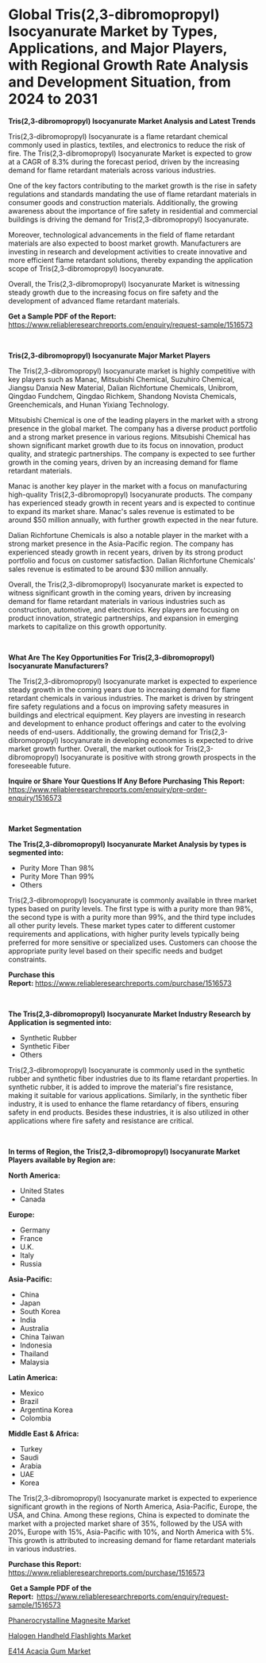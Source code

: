 <p><h1>Global Tris(2,3-dibromopropyl) Isocyanurate Market by Types, Applications, and Major Players, with Regional Growth Rate Analysis and Development Situation, from 2024 to 2031</h1></p><p><strong>Tris(2,3-dibromopropyl) Isocyanurate Market Analysis and Latest Trends</strong></p>
<p><p>Tris(2,3-dibromopropyl) Isocyanurate is a flame retardant chemical commonly used in plastics, textiles, and electronics to reduce the risk of fire. The Tris(2,3-dibromopropyl) Isocyanurate Market is expected to grow at a CAGR of 8.3% during the forecast period, driven by the increasing demand for flame retardant materials across various industries. </p><p>One of the key factors contributing to the market growth is the rise in safety regulations and standards mandating the use of flame retardant materials in consumer goods and construction materials. Additionally, the growing awareness about the importance of fire safety in residential and commercial buildings is driving the demand for Tris(2,3-dibromopropyl) Isocyanurate.</p><p>Moreover, technological advancements in the field of flame retardant materials are also expected to boost market growth. Manufacturers are investing in research and development activities to create innovative and more efficient flame retardant solutions, thereby expanding the application scope of Tris(2,3-dibromopropyl) Isocyanurate.</p><p>Overall, the Tris(2,3-dibromopropyl) Isocyanurate Market is witnessing steady growth due to the increasing focus on fire safety and the development of advanced flame retardant materials.</p></p>
<p><strong>Get a Sample PDF of the Report:&nbsp;</strong> <a href="https://www.reliableresearchreports.com/enquiry/request-sample/1516573">https://www.reliableresearchreports.com/enquiry/request-sample/1516573</a></p>
<p>&nbsp;</p>
<p><strong>Tris(2,3-dibromopropyl) Isocyanurate Major Market Players</strong></p>
<p><p>The Tris(2,3-dibromopropyl) Isocyanurate market is highly competitive with key players such as Manac, Mitsubishi Chemical, Suzuhiro Chemical, Jiangsu Danxia New Material, Dalian Richfortune Chemicals, Unibrom, Qingdao Fundchem, Qingdao Richkem, Shandong Novista Chemicals, Greenchemicals, and Hunan Yixiang Technology. </p><p>Mitsubishi Chemical is one of the leading players in the market with a strong presence in the global market. The company has a diverse product portfolio and a strong market presence in various regions. Mitsubishi Chemical has shown significant market growth due to its focus on innovation, product quality, and strategic partnerships. The company is expected to see further growth in the coming years, driven by an increasing demand for flame retardant materials.</p><p>Manac is another key player in the market with a focus on manufacturing high-quality Tris(2,3-dibromopropyl) Isocyanurate products. The company has experienced steady growth in recent years and is expected to continue to expand its market share. Manac's sales revenue is estimated to be around $50 million annually, with further growth expected in the near future.</p><p>Dalian Richfortune Chemicals is also a notable player in the market with a strong market presence in the Asia-Pacific region. The company has experienced steady growth in recent years, driven by its strong product portfolio and focus on customer satisfaction. Dalian Richfortune Chemicals' sales revenue is estimated to be around $30 million annually.</p><p>Overall, the Tris(2,3-dibromopropyl) Isocyanurate market is expected to witness significant growth in the coming years, driven by increasing demand for flame retardant materials in various industries such as construction, automotive, and electronics. Key players are focusing on product innovation, strategic partnerships, and expansion in emerging markets to capitalize on this growth opportunity.</p></p>
<p>&nbsp;</p>
<p><strong>What Are The Key Opportunities For Tris(2,3-dibromopropyl) Isocyanurate Manufacturers?</strong></p>
<p><p>The Tris(2,3-dibromopropyl) Isocyanurate market is expected to experience steady growth in the coming years due to increasing demand for flame retardant chemicals in various industries. The market is driven by stringent fire safety regulations and a focus on improving safety measures in buildings and electrical equipment. Key players are investing in research and development to enhance product offerings and cater to the evolving needs of end-users. Additionally, the growing demand for Tris(2,3-dibromopropyl) Isocyanurate in developing economies is expected to drive market growth further. Overall, the market outlook for Tris(2,3-dibromopropyl) Isocyanurate is positive with strong growth prospects in the foreseeable future.</p></p>
<p><strong>Inquire or Share Your Questions If Any Before Purchasing This Report:</strong> <a href="https://www.reliableresearchreports.com/enquiry/pre-order-enquiry/1516573">https://www.reliableresearchreports.com/enquiry/pre-order-enquiry/1516573</a></p>
<p>&nbsp;</p>
<p><strong>Market Segmentation</strong></p>
<p><strong>The Tris(2,3-dibromopropyl) Isocyanurate Market Analysis by types is segmented into:</strong></p>
<p><ul><li>Purity More Than 98%</li><li>Purity More Than 99%</li><li>Others</li></ul></p>
<p><p>Tris(2,3-dibromopropyl) Isocyanurate is commonly available in three market types based on purity levels. The first type is with a purity more than 98%, the second type is with a purity more than 99%, and the third type includes all other purity levels. These market types cater to different customer requirements and applications, with higher purity levels typically being preferred for more sensitive or specialized uses. Customers can choose the appropriate purity level based on their specific needs and budget constraints.</p></p>
<p><strong>Purchase this Report:&nbsp;</strong><a href="https://www.reliableresearchreports.com/purchase/1516573">https://www.reliableresearchreports.com/purchase/1516573</a></p>
<p>&nbsp;</p>
<p><strong>The Tris(2,3-dibromopropyl) Isocyanurate Market Industry Research by Application is segmented into:</strong></p>
<p><ul><li>Synthetic Rubber</li><li>Synthetic Fiber</li><li>Others</li></ul></p>
<p><p>Tris(2,3-dibromopropyl) Isocyanurate is commonly used in the synthetic rubber and synthetic fiber industries due to its flame retardant properties. In synthetic rubber, it is added to improve the material's fire resistance, making it suitable for various applications. Similarly, in the synthetic fiber industry, it is used to enhance the flame retardancy of fibers, ensuring safety in end products. Besides these industries, it is also utilized in other applications where fire safety and resistance are critical.</p></p>
<p>&nbsp;</p>
<p><strong>In terms of Region, the Tris(2,3-dibromopropyl) Isocyanurate Market Players available by Region are:</strong></p>
<p>
    <p> <strong> North America: </strong>
        <ul>
            <li>United States</li>
            <li>Canada</li>
        </ul>
        </p> 
    <p> <strong> Europe: </strong>
        <ul>
            <li>Germany</li>
            <li>France</li>
            <li>U.K.</li>
            <li>Italy</li>
            <li>Russia</li>
        </ul>
        </p> 
    <p> <strong> Asia-Pacific: </strong>
        <ul>
            <li>China</li>
            <li>Japan</li>
            <li>South Korea</li>
            <li>India</li>
            <li>Australia</li>
            <li>China Taiwan</li>
            <li>Indonesia</li>
            <li>Thailand</li>
            <li>Malaysia</li>
        </ul>
        </p> 
    <p> <strong> Latin America: </strong>
        <ul>
            <li>Mexico</li>
            <li>Brazil</li>
            <li>Argentina Korea</li>
            <li>Colombia</li>
        </ul>
        </p> 
    <p> <strong> Middle East & Africa: </strong>
        <ul>
            <li>Turkey</li>
            <li>Saudi</li>
            <li>Arabia</li>
            <li>UAE</li>
            <li>Korea</li>
        </ul>
    </p>
    </p>
<p><p>The Tris(2,3-dibromopropyl) Isocyanurate market is expected to experience significant growth in the regions of North America, Asia-Pacific, Europe, the USA, and China. Among these regions, China is expected to dominate the market with a projected market share of 35%, followed by the USA with 20%, Europe with 15%, Asia-Pacific with 10%, and North America with 5%. This growth is attributed to increasing demand for flame retardant materials in various industries.</p></p>
<p><strong>Purchase this Report: </strong><a href="https://www.reliableresearchreports.com/purchase/1516573">https://www.reliableresearchreports.com/purchase/1516573</a></p>
<p>&nbsp;<strong>Get a Sample PDF of the Report:&nbsp;&nbsp;</strong><a href="https://www.reliableresearchreports.com/enquiry/request-sample/1516573">https://www.reliableresearchreports.com/enquiry/request-sample/1516573</a></p>
<p><strong></strong></p>
<p><p><a href="https://view.publitas.com/reportprime-1/phanerocrystalline-magnesite-market-offers-provide-insightful-data-for-the-time-period-from-2024-to-2031-and-also-provide-analysis-based-on-application-type-and-region/">Phanerocrystalline Magnesite Market</a></p><p><a href="https://view.publitas.com/reportprime-1/halogen-handheld-flashlights-market-research-report-forecasted-for-period-from-2024-2031-by-market-type-market-application-and-region/">Halogen Handheld Flashlights Market</a></p><p><a href="https://view.publitas.com/reportprime-1/e414-acacia-gum-market-analysis-examines-its-scope-on-growth-opportunities-and-forecasted-trends-spanning-from-2024-to-2031/">E414 Acacia Gum Market</a></p></p>
